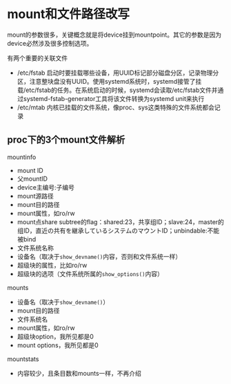 # mount和文件路径改写

mount的参数很多，关键概念就是将device挂到mountpoint。其它的参数是因为device必然涉及很多控制选项。

有两个重要的关联文件

* /etc/fstab 启动时要挂载哪些设备，用UUID标记部分磁盘分区，记录物理分区，注意整块盘没有UUID。使用systemd系统时，systemd接管了挂载/etc/fstab的任务。在系统启动的时候，systemd会读取/etc/fstab文件并通过systemd-fstab-generator工具将该文件转换为systemd unit来执行
* /etc/mtab 内核已挂载的文件系统，像proc、sys这类特殊的文件系统都会记录

## proc下的3个mount文件解析

mountinfo

* mount ID
* 父mountID
* device主编号:子编号
* mount源路径
* mount目的路径
* mount属性，如ro/rw
* mount点share subtree的flag：shared:23，共享组ID；slave:24，master的组ID，直近の共有を継承しているシステムのマウントID；unbindable:不能被bind
* 文件系统名称
* 设备名（取决于`show_devname()`内容，否则和文件系统一样）
* 超级块的属性，比如ro/rw
* 超级块的选项（文件系统所属的`show_options()`内容）

mounts

* 设备名（取决于`show_devname()`）
* mount目的路径
* 文件系统名
* mount属性，如ro/rw
* 超级块option，我所见都是0
* mount options，我所见都是0

mountstats

* 内容较少，且条目数和mounts一样，不再介绍
